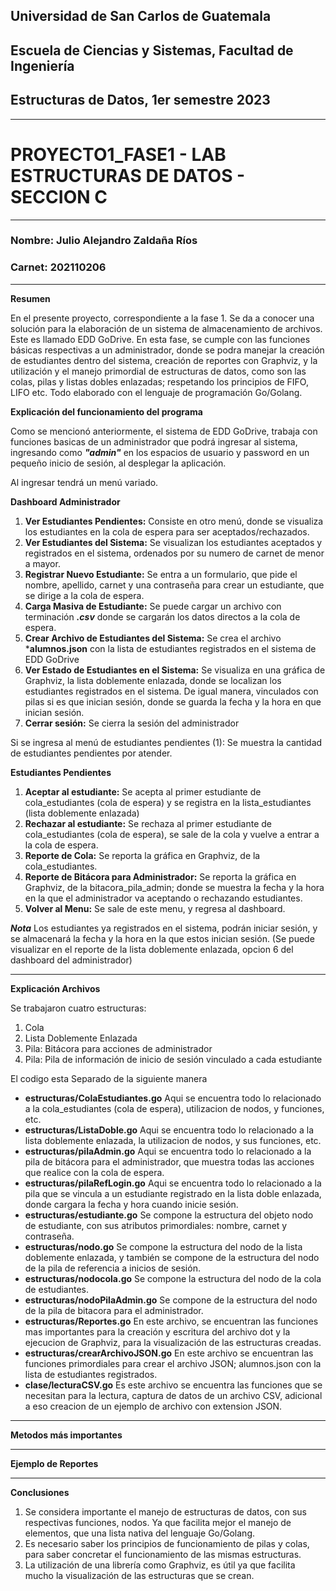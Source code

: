 ## Universidad de San Carlos de Guatemala
## Escuela de Ciencias y Sistemas, Facultad de Ingeniería
## Estructuras de Datos, 1er semestre 2023
-----
# PROYECTO1_FASE1 - LAB ESTRUCTURAS DE DATOS - SECCION C
-----
### Nombre: Julio Alejandro Zaldaña Ríos
### Carnet: 202110206
-----

**Resumen**

En el presente proyecto, correspondiente a la fase 1. Se da a conocer una solución para la elaboración de un sistema de almacenamiento de archivos. Este es llamado EDD GoDrive. En esta fase, se cumple con las funciones básicas respectivas a un administrador, donde se podra manejar la creación de estudiantes dentro del sistema, creación de reportes con Graphviz, y la utilización y el manejo primordial de estructuras de datos, como son las colas, pilas y listas dobles enlazadas; respetando los principios de FIFO, LIFO etc. Todo elaborado con el lenguaje de programación Go/Golang.   

**Explicación del funcionamiento del programa**

Como se mencionó anteriormente, el sistema de EDD GoDrive, trabaja con funciones basicas de un administrador que podrá ingresar al sistema, ingresando como ***"admin"*** en los espacios de usuario y password en un pequeño inicio de sesión, al desplegar la aplicación.

Al ingresar tendrá un menú variado. 

**Dashboard Administrador**

1. __Ver Estudiantes Pendientes:__ Consiste en otro menú, donde se visualiza los estudiantes en la cola de espera para ser aceptados/rechazados. 
2. __Ver Estudiantes del Sistema:__ Se visualizan los estudiantes aceptados y registrados en el sistema, ordenados por su numero de carnet de menor a mayor. 
3. __Registrar Nuevo Estudiante:__ Se entra a un formulario, que pide el nombre, apellido, carnet y una contraseña para crear un estudiante, que se dirige a la cola de espera.
4. __Carga Masiva de Estudiante:__ Se puede cargar un archivo con terminación ***.csv*** donde se cargarán los datos directos a la cola de espera.
5. __Crear Archivo de Estudiantes del Sistema:__ Se crea el archivo ***alumnos.json** con la lista de estudiantes registrados en el sistema de EDD GoDrive
6. __Ver Estado de Estudiantes en el Sistema:__ Se visualiza en una gráfica de Graphviz, la lista doblemente enlazada, donde se localizan los estudiantes registrados en el sistema. De igual manera, vinculados con pilas si es que inician sesión, donde se guarda la fecha y la hora en que inician sesión.
7. __Cerrar sesión:__ Se cierra la sesión del administrador

Si se ingresa al menú de estudiantes pendientes (1):
Se muestra la cantidad de estudiantes pendientes por atender.

**Estudiantes Pendientes**

1. __Aceptar al estudiante:__ Se acepta al primer estudiante de cola_estudiantes (cola de espera) y se registra en la lista_estudiantes (lista doblemente enlazada)
2. __Rechazar al estudiante:__ Se rechaza al primer estudiante de cola_estudiantes (cola de espera), se sale de la cola y vuelve a entrar a la cola de espera.
3. __Reporte de Cola:__ Se reporta la gráfica en Graphviz, de la cola_estudiantes.
4. __Reporte de Bitácora para Administrador:__ Se reporta la gráfica en Graphviz, de la bitacora_pila_admin; donde se muestra la fecha y la hora en la que el administrador va aceptando o rechazando estudiantes.
5. __Volver al Menu:__ Se sale de este menu, y regresa al dashboard.


***Nota***
Los estudiantes ya registrados en el sistema, podrán iniciar sesión, y se almacenará la fecha y la hora en la que estos inician sesión. (Se puede visualizar en el reporte de la lista doblemente enlazada, opcion 6 del dashboard del administrador)

-----

**Explicación Archivos**

Se trabajaron cuatro estructuras:

1. Cola
2. Lista Doblemente Enlazada
3. Pila: Bitácora para acciones de administrador
4. Pila: Pila de información de inicio de sesión vinculado a cada estudiante 

El codigo esta Separado de la siguiente manera  
- __estructuras/ColaEstudiantes.go__ Aqui se encuentra todo lo relacionado a la cola_estudiantes (cola de espera), utilizacion de nodos, y funciones, etc.  
- __estructuras/ListaDoble.go__ Aqui se encuentra todo lo relacionado a la lista doblemente enlazada, la utilizacion de nodos, y sus funciones, etc.  
- __estructuras/pilaAdmin.go__ Aqui se encuentra todo lo relacionado a la pila de bitácora para el administrador, que muestra todas las acciones que realice con la cola de espera. 
- __estructuras/pilaRefLogin.go__  Aqui se encuentra todo lo relacionado a la pila que se vincula a un estudiante registrado en la lista doble enlazada, donde cargara la fecha y hora cuando inicie sesión.
- __estructuras/estudiante.go__ Se compone la estructura del objeto nodo de estudiante, con sus atributos primordiales: nombre, carnet y contraseña.
- __estructuras/nodo.go__ Se compone la estructura del nodo de la lista doblemente enlazada, y también se compone de la estructura del nodo de la pila de referencia a inicios de sesión.
- __estructuras/nodocola.go__ Se compone la estructura del nodo de la cola de estudiantes.
- __estructuras/nodoPilaAdmin.go__ Se compone de la estructura del nodo de la pila de bitacora para el administrador. 
- __estructuras/Reportes.go__ En este archivo, se encuentran las funciones mas importantes para la creación y escritura del archivo dot y la ejecucion de Graphviz, para la visualización de las estructuras creadas.
- __estructuras/crearArchivoJSON.go__ En este archivo se encuentran las funciones primordiales para crear el archivo JSON; alumnos.json con la lista de estudiantes registrados.
- __clase/lecturaCSV.go__ Es este archivo se encuentra las funciones que se necesitan para la lectura, captura de datos de un archivo CSV, adicional a eso creacion de un ejemplo de archivo con extension JSON.     

-----

**Metodos más importantes**


-----

**Ejemplo de Reportes**







-----

**Conclusiones**

1. Se considera importante el manejo de estructuras de datos, con sus respectivas funciones, nodos. Ya que facilita mejor el manejo de elementos, que una lista nativa del lenguaje Go/Golang.
2. Es necesario saber los principios de funcionamiento de pilas y colas, para saber concretar el funcionamiento de las mismas estructuras.
3. La utilización de una librería como Graphviz, es útil ya que facilita mucho la visualización de las estructuras que se crean.